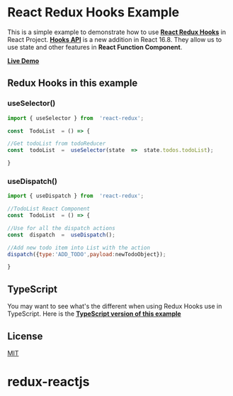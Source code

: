 # React Redux Hooks Example

This is a simple example to demonstrate how to use **[React Redux Hooks](https://react-redux.js.org/next/api/hooks#hooks)** in React Project. **[Hooks API](https://reactjs.org/docs/hooks-intro.html)** is a new addition in React 16.8. They allow us to use state and other features in **React Function Component**.

**[Live Demo](https://redux-hooks-example.netlify.com/)**

## Redux Hooks in this example
### useSelector()
```javascript
import { useSelector } from  'react-redux';

const  TodoList  = () => {

//Get todoList from todoReducer
const  todoList  =  useSelector(state  =>  state.todos.todoList);

}
```
### useDispatch()
```javascript
import { useDispatch } from  'react-redux';

//TodoList React Component
const  TodoList  = () => {

//Use for all the dispatch actions
const  dispatch  =  useDispatch();

//Add new todo item into List with the action
dispatch({type:'ADD_TODO',payload:newTodoObject});

}
```

## TypeScript

You may want to see what's the different when using Redux Hooks use in TypeScript. Here is the **[TypeScript version of this example](https://github.com/Sunnysit/react-redux-hooks-example/tree/typescript)**


## License
[MIT](https://github.com/microsoft/vscode-test/blob/master/LICENSE)



# redux-reactjs
